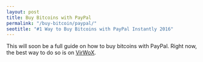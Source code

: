 ```yaml
---
layout: post
title: Buy Bitcoins with PayPal
permalink: "/buy-bitcoin/paypal/"
seotitle: "#1 Way to Buy Bitcoins with PayPal Instantly 2016"
---
```

This will soon be a full guide on how to buy bitcoins with PayPal. Right now, the best way to do so is on [VirWoX](https://www.virwox.com?r=14914f). 